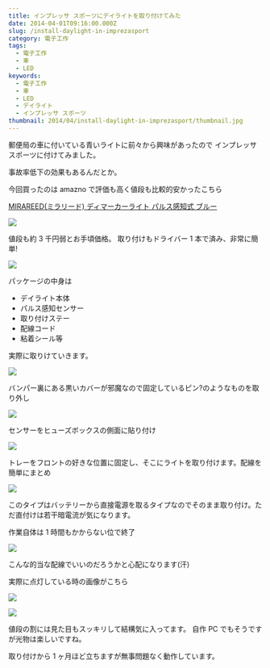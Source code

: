 ```yaml
---
title: インプレッサ スポーツにデイライトを取り付けてみた
date: 2014-04-01T09:16:00.000Z
slug: /install-daylight-in-imprezasport
category: 電子工作
tags:
  - 電子工作
  - 車
  - LED
keywords:
  - 電子工作
  - 車
  - LED
  - デイライト
  - インプレッサ スポーツ
thumbnail: 2014/04/install-daylight-in-imprezasport/thumbnail.jpg
---
```


郵便局の車に付いている青いライトに前々から興味があったので
インプレッサ スポーツに付けてみました。

事故率低下の効果もあるんだとか。

今回買ったのは amazno で評価も高く値段も比較的安かったこちら

<a target="_blank" href="https://www.amazon.co.jp/gp/product/B0071W1PB8/ref=as_li_tl?ie=UTF8&camp=247&creative=1211&creativeASIN=B0071W1PB8&linkCode=as2&tag=haruyuki04-22&linkId=1c9397da7df1df015dd6945c0da056d2">MIRAREED(ミラリード) ディマーカーライト パルス感知式 ブルー</a><img src="//ir-jp.amazon-adsystem.com/e/ir?t=haruyuki04-22&l=am2&o=9&a=B0071W1PB8" width="1" height="1" border="0" alt="" style="border:none !important; margin:0px !important;" />

![](./daylight.jpg)

値段も約 3 千円弱とお手頃価格。
取り付けもドライバー 1 本で済み、非常に簡単!

![](./parts.jpg)

パッケージの中身は

- デイライト本体
- パルス感知センサー
- 取り付けステー
- 配線コード
- 粘着シール等

実際に取りけていきます。

![](./process1.jpg)

バンパー裏にある黒いカバーが邪魔なので固定しているピン?のようなものを取り外し

![](./process3.jpg)

センサーをヒューズボックスの側面に貼り付け

![](./process4.jpg)

トレーをフロントの好きな位置に固定し、そこにライトを取り付けます。配線を簡単にまとめ

![](./process2.jpg)

このタイプはバッテリーから直接電源を取るタイプなのでそのまま取り付け。ただ直付けは若干暗電流が気になります。

作業自体は 1 時間もかからない位で終了

![](./process5.jpg)

こんな的当な配線でいいのだろうかと心配になります(汗)

実際に点灯している時の画像がこちら

![](./process6.jpg)

![](./process7.jpg)

値段の割には見た目もスッキリして結構気に入ってます。
自作 PC でもそうですが光物は楽しいですね。

取り付けから 1 ヶ月ほど立ちますが無事問題なく動作しています。
